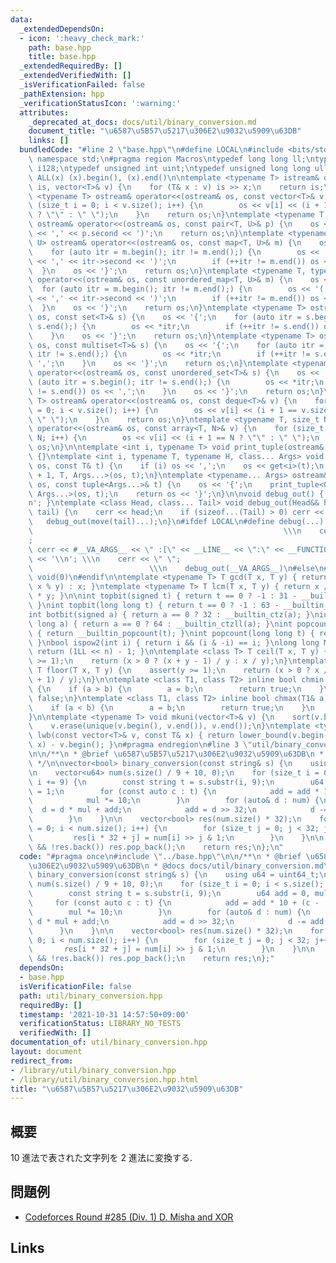 ```yaml
---
data:
  _extendedDependsOn:
  - icon: ':heavy_check_mark:'
    path: base.hpp
    title: base.hpp
  _extendedRequiredBy: []
  _extendedVerifiedWith: []
  _isVerificationFailed: false
  _pathExtension: hpp
  _verificationStatusIcon: ':warning:'
  attributes:
    _deprecated_at_docs: docs/util/binary_conversion.md
    document_title: "\u6587\u5B57\u5217\u306E2\u9032\u5909\u63DB"
    links: []
  bundledCode: "#line 2 \"base.hpp\"\n#define LOCAL\n#include <bits/stdc++.h>\nusing\
    \ namespace std;\n#pragma region Macros\ntypedef long long ll;\ntypedef __int128_t\
    \ i128;\ntypedef unsigned int uint;\ntypedef unsigned long long ull;\n#define\
    \ ALL(x) (x).begin(), (x).end()\n\ntemplate <typename T> istream& operator>>(istream&\
    \ is, vector<T>& v) {\n    for (T& x : v) is >> x;\n    return is;\n}\ntemplate\
    \ <typename T> ostream& operator<<(ostream& os, const vector<T>& v) {\n    for\
    \ (size_t i = 0; i < v.size(); i++) {\n        os << v[i] << (i + 1 == v.size()\
    \ ? \"\" : \" \");\n    }\n    return os;\n}\ntemplate <typename T, typename U>\
    \ ostream& operator<<(ostream& os, const pair<T, U>& p) {\n    os << '(' << p.first\
    \ << ',' << p.second << ')';\n    return os;\n}\ntemplate <typename T, typename\
    \ U> ostream& operator<<(ostream& os, const map<T, U>& m) {\n    os << '{';\n\
    \    for (auto itr = m.begin(); itr != m.end();) {\n        os << '(' << itr->first\
    \ << ',' << itr->second << ')';\n        if (++itr != m.end()) os << ',';\n  \
    \  }\n    os << '}';\n    return os;\n}\ntemplate <typename T, typename U> ostream&\
    \ operator<<(ostream& os, const unordered_map<T, U>& m) {\n    os << '{';\n  \
    \  for (auto itr = m.begin(); itr != m.end();) {\n        os << '(' << itr->first\
    \ << ',' << itr->second << ')';\n        if (++itr != m.end()) os << ',';\n  \
    \  }\n    os << '}';\n    return os;\n}\ntemplate <typename T> ostream& operator<<(ostream&\
    \ os, const set<T>& s) {\n    os << '{';\n    for (auto itr = s.begin(); itr !=\
    \ s.end();) {\n        os << *itr;\n        if (++itr != s.end()) os << ',';\n\
    \    }\n    os << '}';\n    return os;\n}\ntemplate <typename T> ostream& operator<<(ostream&\
    \ os, const multiset<T>& s) {\n    os << '{';\n    for (auto itr = s.begin();\
    \ itr != s.end();) {\n        os << *itr;\n        if (++itr != s.end()) os <<\
    \ ',';\n    }\n    os << '}';\n    return os;\n}\ntemplate <typename T> ostream&\
    \ operator<<(ostream& os, const unordered_set<T>& s) {\n    os << '{';\n    for\
    \ (auto itr = s.begin(); itr != s.end();) {\n        os << *itr;\n        if (++itr\
    \ != s.end()) os << ',';\n    }\n    os << '}';\n    return os;\n}\ntemplate <typename\
    \ T> ostream& operator<<(ostream& os, const deque<T>& v) {\n    for (size_t i\
    \ = 0; i < v.size(); i++) {\n        os << v[i] << (i + 1 == v.size() ? \"\" :\
    \ \" \");\n    }\n    return os;\n}\ntemplate <typename T, size_t N> ostream&\
    \ operator<<(ostream& os, const array<T, N>& v) {\n    for (size_t i = 0; i <\
    \ N; i++) {\n        os << v[i] << (i + 1 == N ? \"\" : \" \");\n    }\n    return\
    \ os;\n}\n\ntemplate <int i, typename T> void print_tuple(ostream&, const T&)\
    \ {}\ntemplate <int i, typename T, typename H, class... Args> void print_tuple(ostream&\
    \ os, const T& t) {\n    if (i) os << ',';\n    os << get<i>(t);\n    print_tuple<i\
    \ + 1, T, Args...>(os, t);\n}\ntemplate <typename... Args> ostream& operator<<(ostream&\
    \ os, const tuple<Args...>& t) {\n    os << '{';\n    print_tuple<0, tuple<Args...>,\
    \ Args...>(os, t);\n    return os << '}';\n}\n\nvoid debug_out() { cerr << '\\\
    n'; }\ntemplate <class Head, class... Tail> void debug_out(Head&& head, Tail&&...\
    \ tail) {\n    cerr << head;\n    if (sizeof...(Tail) > 0) cerr << \", \";\n \
    \   debug_out(move(tail)...);\n}\n#ifdef LOCAL\n#define debug(...)           \
    \                                                        \\\n    cerr << \" \"\
    ;                                                                     \\\n   \
    \ cerr << #__VA_ARGS__ << \" :[\" << __LINE__ << \":\" << __FUNCTION__ << \"]\"\
    \ << '\\n'; \\\n    cerr << \" \";                                           \
    \                          \\\n    debug_out(__VA_ARGS__)\n#else\n#define debug(...)\
    \ void(0)\n#endif\n\ntemplate <typename T> T gcd(T x, T y) { return y != 0 ? gcd(y,\
    \ x % y) : x; }\ntemplate <typename T> T lcm(T x, T y) { return x / gcd(x, y)\
    \ * y; }\n\nint topbit(signed t) { return t == 0 ? -1 : 31 - __builtin_clz(t);\
    \ }\nint topbit(long long t) { return t == 0 ? -1 : 63 - __builtin_clzll(t); }\n\
    int botbit(signed a) { return a == 0 ? 32 : __builtin_ctz(a); }\nint botbit(long\
    \ long a) { return a == 0 ? 64 : __builtin_ctzll(a); }\nint popcount(signed t)\
    \ { return __builtin_popcount(t); }\nint popcount(long long t) { return __builtin_popcountll(t);\
    \ }\nbool ispow2(int i) { return i && (i & -i) == i; }\nlong long MSK(int n) {\
    \ return (1LL << n) - 1; }\n\ntemplate <class T> T ceil(T x, T y) {\n    assert(y\
    \ >= 1);\n    return (x > 0 ? (x + y - 1) / y : x / y);\n}\ntemplate <class T>\
    \ T floor(T x, T y) {\n    assert(y >= 1);\n    return (x > 0 ? x / y : (x - y\
    \ + 1) / y);\n}\n\ntemplate <class T1, class T2> inline bool chmin(T1& a, T2 b)\
    \ {\n    if (a > b) {\n        a = b;\n        return true;\n    }\n    return\
    \ false;\n}\ntemplate <class T1, class T2> inline bool chmax(T1& a, T2 b) {\n\
    \    if (a < b) {\n        a = b;\n        return true;\n    }\n    return false;\n\
    }\n\ntemplate <typename T> void mkuni(vector<T>& v) {\n    sort(v.begin(), v.end());\n\
    \    v.erase(unique(v.begin(), v.end()), v.end());\n}\ntemplate <typename T> int\
    \ lwb(const vector<T>& v, const T& x) { return lower_bound(v.begin(), v.end(),\
    \ x) - v.begin(); }\n#pragma endregion\n#line 3 \"util/binary_conversion.hpp\"\
    \n\n/**\n * @brief \u6587\u5B57\u5217\u306E2\u9032\u5909\u63DB\n * @docs docs/util/binary_conversion.md\n\
    \ */\n\nvector<bool> binary_conversion(const string& s) {\n    using u64 = uint64_t;\n\
    \n    vector<u64> num(s.size() / 9 + 10, 0);\n    for (size_t i = 0; i < s.size();\
    \ i += 9) {\n        const string t = s.substr(i, 9);\n        u64 add = 0, mul\
    \ = 1;\n        for (const auto c : t) {\n            add = add * 10 + (c - '0');\n\
    \            mul *= 10;\n        }\n        for (auto& d : num) {\n          \
    \  d = d * mul + add;\n            add = d >> 32;\n            d -= add << 32;\n\
    \        }\n    }\n\n    vector<bool> res(num.size() * 32);\n    for (size_t i\
    \ = 0; i < num.size(); i++) {\n        for (size_t j = 0; j < 32; j++) {\n   \
    \         res[i * 32 + j] = num[i] >> j & 1;\n        }\n    }\n\n    while (!res.empty()\
    \ && !res.back()) res.pop_back();\n    return res;\n};\n"
  code: "#pragma once\n#include \"../base.hpp\"\n\n/**\n * @brief \u6587\u5B57\u5217\
    \u306E2\u9032\u5909\u63DB\n * @docs docs/util/binary_conversion.md\n */\n\nvector<bool>\
    \ binary_conversion(const string& s) {\n    using u64 = uint64_t;\n\n    vector<u64>\
    \ num(s.size() / 9 + 10, 0);\n    for (size_t i = 0; i < s.size(); i += 9) {\n\
    \        const string t = s.substr(i, 9);\n        u64 add = 0, mul = 1;\n   \
    \     for (const auto c : t) {\n            add = add * 10 + (c - '0');\n    \
    \        mul *= 10;\n        }\n        for (auto& d : num) {\n            d =\
    \ d * mul + add;\n            add = d >> 32;\n            d -= add << 32;\n  \
    \      }\n    }\n\n    vector<bool> res(num.size() * 32);\n    for (size_t i =\
    \ 0; i < num.size(); i++) {\n        for (size_t j = 0; j < 32; j++) {\n     \
    \       res[i * 32 + j] = num[i] >> j & 1;\n        }\n    }\n\n    while (!res.empty()\
    \ && !res.back()) res.pop_back();\n    return res;\n};"
  dependsOn:
  - base.hpp
  isVerificationFile: false
  path: util/binary_conversion.hpp
  requiredBy: []
  timestamp: '2021-10-31 14:57:50+09:00'
  verificationStatus: LIBRARY_NO_TESTS
  verifiedWith: []
documentation_of: util/binary_conversion.hpp
layout: document
redirect_from:
- /library/util/binary_conversion.hpp
- /library/util/binary_conversion.hpp.html
title: "\u6587\u5B57\u5217\u306E2\u9032\u5909\u63DB"
---
```

## 概要
10 進法で表された文字列を 2 進法に変換する.

## 問題例
- [Codeforces Round #285 (Div. 1) D. Misha and XOR](https://codeforces.com/contest/504/problem/D)

## Links
<blockquote class=”twitter-tweet”><a href=”https://twitter.com/noshi91/status/1324274752228192257”></a></blockquote>